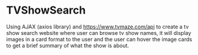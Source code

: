 # TVShowSearch

Using AJAX (axios library) and https://www.tvmaze.com/api to create a tv show search website where user can browse tv show names, it will display images in a card format to the user and the user can hover the image cards to get a brief summary of what the show is about.
